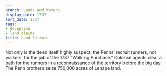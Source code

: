 ```yaml
---
branch: Lands and Waters
display_date: 1737
sort_date: 1737
tags:
- deception
- land claims
title: Land Seizure
---
```


Not only is the deed itself highly suspect, the Penns’ recruit runners, not walkers, for the job of the 1737 “Walking Purchase.” Colonial agents clear a path for the runners in a reconnaissance of the territory before the big day. The Penn brothers seize 750,000 acres of Lenape land.